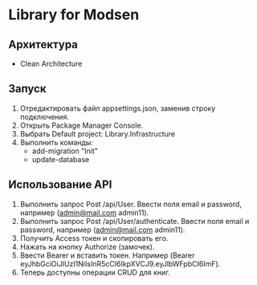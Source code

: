 # Library for Modsen #

## Архитектура ##
+ Clean Architecture

## Запуск ##
1. Отредактировать файл appsettings.json, заменив строку подключения.
2. Открыть Package Manager Console.
3. Выбрать Default project: Library.Infrastructure
4. Выполнить команды:
   - add-migration "Init"
   - update-database

## Использование API ##
1. Выполнить запрос Post /api/User. Ввести поля email и password, например (admin@mail.com admin11).
2. Выполнить запрос Post /api/User/authenticate. Ввести поля email и password, например (admin@mail.com admin11).
3. Получить Access токен и скопировать его.
4. Нажать на кнопку Authorize (замочек).
5. Ввести Bearer и вставить токен. Например (Bearer eyJhbGciOiJIUzI1NiIsInR5cCI6IkpXVCJ9.eyJlbWFpbCI6ImF).
6. Теперь доступны операции CRUD для книг.
